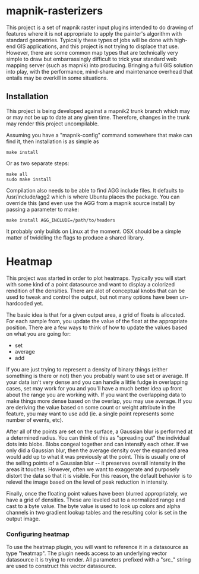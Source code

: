 mapnik-rasterizers
==================

This project is a set of mapnik raster input plugins intended to do
drawing of features where it is not appropriate to apply the painter's
algorithm with standard geometries.  Typically these types of jobs will
be done with high-end GIS applications, and this project is not trying
to displace that use.  However, there are some common map types that
are technically very simple to draw but embarrassingly difficult to trick
your standard web mapping server (such as mapnik) into producing.  Bringing
a full GIS solution into play, with the performance, mind-share and maintenance
overhead that entails may be overkill in some situations.

Installation
------------
This project is being developed against a mapnik2 trunk branch which may or
may not be up to date at any given time.  Therefore, changes in the trunk may
render this project uncompilable.

Assuming you have a "mapnik-config" command somewhere that make can find it, then
installation is as simple as

	make install
	
Or as two separate steps:

	make all
	sudo make install
	
Compilation also needs to be able to find AGG include files.  It defaults to /usr/include/agg2
which is where Ubuntu places the package.  You can override this (and even use the AGG from
a mapnik source install) by passing a parameter to make:

	make install AGG_INCLUDE=/path/to/headers
	
It probably only builds on Linux at the moment.  OSX should be a simple matter of
twiddling the flags to produce a shared library.

Heatmap
=======

This project was started in order to plot heatmaps.  Typically you will start with some
kind of a point datasource and want to display a colorized rendition of the densities.  There
are  alot of conceptual knobs that can be used to tweak and control the output, but not many
options have been un-hardcoded yet.

The basic idea is that for a given output area, a grid of floats is allocated.  For each sample
from, you update the value of the float at the appropriate position.  There are a few ways to
think of how to update the values based on what you are going for:

* set
* average
* add

If you are just trying to represent a density of binary things (either something is there or not)
then you probably want to use set or average.  If your data isn't very dense and you can handle
a little fudge in overlapping cases, set may work for you and you'll have a much better idea
up front about the range you are working with.  If you want the overlapping data to make things
more dense based on the overlap, you may use average.  If you are deriving the value based on some
count or weight attribute in the feature, you may want to use add (ie. a single point represents
some number of events, etc).

After all of the points are set on the surface, a Gaussian blur is performed at a determined radius.
You can think of this as "spreading out" the individual dots into blobs.  Blobs congeal together and
can intensify each other.  If we only did a Gaussian blur, then the average density over the expanded
area would add up to what it was previously at the point.  This is usually one of the selling points
of a Gaussian blur -- it preserves overall intensity in the areas it touches.  However, often we want to
exaggerate and purposely distort the data so that it is visible.  For this reason, the default behavior
is to relevel the image based on the level of peak reduction in intensity.

Finally, once the floating point values have been blurred appropriately, we have a grid of densities.
These are leveled out to a normalized range and cast to a byte value.  The byte value is used to look
up colors and alpha channels in two gradient lookup tables and the resulting color is set in the output
image.

### Configuring heatmap

To use the heatmap plugin, you will want to reference it in a datasource as type
"heatmap".  The plugin needs access to an underlying vector datasource it is trying to
render.  All parameters prefixed with a "src_" string are used to construct this vector
datasource.
